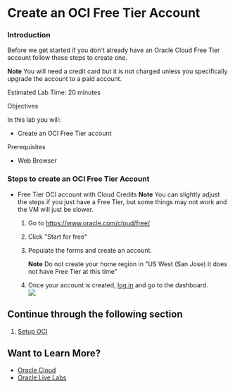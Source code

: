 # Create an OCI Free Tier Account

### Introduction

Before we get started if you don't already have an Oracle Cloud Free Tier account follow these steps to create one.

**Note** You will need a credit card but it is not charged unless you specifically upgrade the account to a paid account.

Estimated Lab Time: 20 minutes

Objectives

In this lab you will:

   * Create an OCI Free Tier account

Prerequisites

   * Web Browser

### Steps to create an OCI Free Tier Account

* Free Tier OCI account with Cloud Credits **Note** You can slightly adjust the steps if you just have a Free Tier, but some things may not work and the VM will just be slower.
   1. Go to https://www.oracle.com/cloud/free/
   1. Click "Start for free"
   1. Populate the forms and create an account.

      **Note** Do not create your home region in "US West (San Jose) it does not have Free Tier at this time"

   1. Once your account is created, [log in](https://www.oracle.com/cloud/sign-in.html) and go to the dashboard.  
      ![](images/cloudDashboard.png)

## Continue through the following section

1. [Setup OCI](setup_oci/setup_oci.md)

## Want to Learn More?

* [Oracle Cloud](http://www.oracle.com/cloud/free)
* [Oracle Live Labs](https://oracle.github.io/learning-library/developer-library/)
